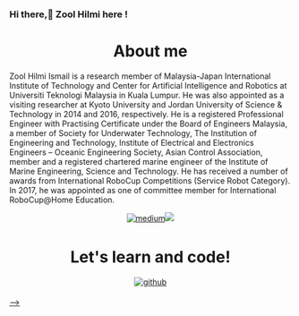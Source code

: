 ### Hi there,👋 Zool Hilmi here !


### <h1 align="center"> About me</h1>
Zool Hilmi Ismail is a research member of Malaysia-Japan International Institute of Technology and Center for Artificial Intelligence and Robotics at Universiti Teknologi Malaysia in Kuala Lumpur. He was also appointed as a visiting researcher at Kyoto University and Jordan University of Science & Technology in 2014 and 2016, respectively. He is a registered Professional Engineer with Practising Certificate under the Board of Engineers Malaysia, a member of Society for Underwater Technology, The Institution of Engineering and Technology, Institute of Electrical and Electronics Engineers – Oceanic Engineering Society, Asian Control Association, member and a registered chartered marine engineer of the Institute of Marine Engineering, Science and Technology. He has received a number of awards from International RoboCup Competitions (Service Robot Category). In 2017, he was appointed as one of committee member for International RoboCup@Home Education.

<div align="center">
   
<a href="https://people.utm.my/drzool" target="_blank">
      <img src=https://img.shields.io/badge/UTM-%23292929.svg?&style=for-the-badge&logo=medium&logoColor=yellow alt=medium style="margin-bottom: 5px; />
   </a>  
   <a href = "mailto: zool@gmail.com"><img src=https://img.shields.io/badge/Gmail-D14836?style=for-the-badge&logo=gmail&logoColor=white /></a>
 
</div>

<h1 align="center"><b> Let's learn and code! </b></h1>

<div align="center">
   
   <a href="https://github.com/dr-zool" target="_blank">
      <img src=https://img.shields.io/badge/github-%2324292e.svg?&style=for-the-badge&logo=github&logoColor=white alt=github style="margin-bottom: 5px;" />

</div>



-->
